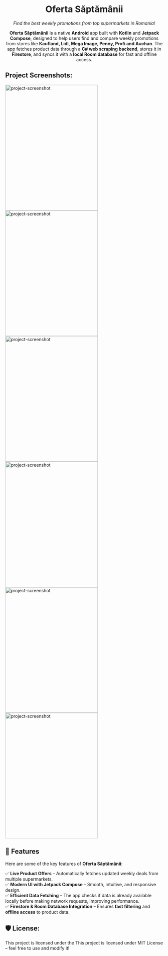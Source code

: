 <h1 align="center" id="title">Oferta Săptămânii</h1> <p align="center"> <i>Find the best weekly promotions from top supermarkets in Romania!</i> </p> <p id="description" align="center"> <b>Oferta Săptămânii</b> is a native <b>Android</b> app built with <b>Kotlin</b> and <b>Jetpack Compose</b>, designed to help users find and compare weekly promotions from stores like <b>Kaufland, Lidl, Mega Image, Penny, Profi and Auchan</b>. The app fetches product data through a <b>C# web scraping backend</b>, stores it in <b>Firestore</b>, and syncs it with a <b>local Room database</b> for fast and offline access. </p>

<h2>Project Screenshots:</h2>

<img src="https://images.down.monster/XUDA2/KiJoxIBo64.jpg/raw" alt="project-screenshot" width="295" height="400/">

<img src="https://images.down.monster/XUDA2/laVUXUko04.jpg/raw" alt="project-screenshot" width="295" height="400/">

<img src="https://images.down.monster/XUDA2/nAWAWoRi88.jpg/raw" alt="project-screenshot" width="295" height="400/">

<img src="https://images.down.monster/XUDA2/YUCuPEVO03.jpg/raw" alt="project-screenshot" width="295" height="400/">

<img src="https://images.down.monster/XUDA2/cECEvOPU95.jpg/raw" alt="project-screenshot" width="295" height="400/">

<img src="https://images.down.monster/XUDA2/qOQIhIjU53.jpg/raw" alt="project-screenshot" width="295" height="400/">

  
  
## 🧐 Features
Here are some of the key features of **Oferta Săptămânii**:

✅ **Live Product Offers** – Automatically fetches updated weekly deals from multiple supermarkets.  
✅ **Modern UI with Jetpack Compose** – Smooth, intuitive, and responsive design.  
✅ **Efficient Data Fetching** – The app checks if data is already available locally before making network requests, improving performance.  
✅ **Firestore & Room Database Integration** – Ensures **fast filtering** and **offline access** to product data.  

<h2>🛡️ License:</h2>

This project is licensed under the This project is licensed under MIT License – feel free to use and modify it!
